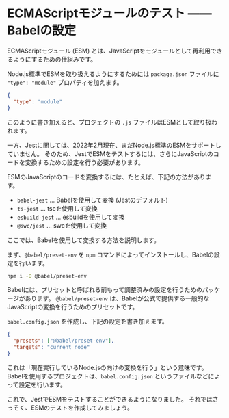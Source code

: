 # ECMAScriptモジュールのテスト ―― Babelの設定

ECMAScriptモジュール (ESM) とは、JavaScriptをモジュールとして再利用できるようにするための仕組みです。

Node.js標準でESMを取り扱えるようにするためには `package.json` ファイルに `"type": "module"` プロパティを加えます。

```json
{
  "type": "module"
}
```

このように書き加えると、プロジェクトの `.js` ファイルはESMとして取り扱われます。

一方、Jestに関しては、2022年2月現在、まだNode.js標準のESMをサポートしていません。
そのため、JestでESMをテストするには、さらにJavaScriptのコードを変換するための設定を行う必要があります。

ESMのJavaScriptのコードを変換するには、たとえば、下記の方法があります。

- `babel-jest` … Babelを使用して変換 (Jestのデフォルト)
- `ts-jest` … tscを使用して変換
- `esbuild-jest` … esbuildを使用して変換
- `@swc/jest` … swcを使用して変換

ここでは、Babelを使用して変換する方法を説明します。

まず、`@babel/preset-env` を `npm` コマンドによってインストールし、Babelの設定を行います。

```bash
npm i -D @babel/preset-env
```

Babelには、プリセットと呼ばれる前もって調整済みの設定を行うためのパッケージがあります。
`@babel/preset-env` は、Babelが公式で提供する一般的なJavaScriptの変換を行うためのプリセットです。

`babel.config.json` を作成し、下記の設定を書き加えます。

```json
{
  "presets": ["@babel/preset-env"],
  "targets": "current node"
}
```

これは「現在実行しているNode.jsの向けの変換を行う」という意味です。
Babelを使用するプロジェクトは、`babel.config.json` というファイルなどによって設定を行います。

これで、JestでESMをテストすることができるようになりました。
それではさっそく、ESMのテストを作成してみましょう。
